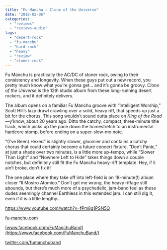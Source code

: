 ```yaml
---
title: "Fu Manchu – Clone of the Universe"
date: "2018-02-06"
categories: 
  - "reviews"
  - "reviews-audio"
tags: 
  - "desert-rock"
  - "fu-manchu"
  - "hard-rock"
  - "heavy"
  - "review"
  - "stoner-rock"
---
```


Fu Manchu is practically the AC/DC of stoner rock, owing to their consistency and longevity. When these guys put out a new record, you pretty much know what you’re gonna get… and it’s gonna be groovy. _Clone of the Universe_ is the 12th studio album from these long-running desert rockers, and it definitely delivers.

The album opens on a familiar Fu Manchu groove with “Intelligent Worship,” Scott Hill’s lazy drawl crawling over a solid, heavy riff, that speeds up just a bit for the chorus. This song wouldn’t sound outta place on _King of the Road_—y’know, about 20 years ago. Ditto the catchy, compact, three-minute title track, which picks up the pace down the homestretch to an instrumental hardcore stomp, before ending on a super-slow-mo note.

“(I’ve Been) Hexed” is slightly slower, gloomier and contains a catchy chorus that could certainly become a future concert fixture. “Don’t Panic,” at just a shade over two minutes, is a little more up-tempo, while “Slower Than Light” and “Nowhere Left to Hide” takes things down a couple notches, but definitely still fit the Fu Manchu heavy-riff template. Hey, if it ain’t broke, don’t fix it!

The one place where they take off into left-field is on 18-minute(!) album closer “Il Mostro Atomico.” Don’t get me wrong, the heavy riffage still abounds, but there’s much more of a psychedelic, jam-band feel as these dudes seemingly channel Earthless in this extended jam. I can still dig it, even if it is a little lengthy…

https://www.youtube.com/watch?v=fPm8g1PSN5Q

[fu-manchu.com](https://fu-manchu.com/)

[www.facebook.com/FuManchuBand](https://www.facebook.com/FuManchuBand/)

[twitter.com/fumanchuband](https://twitter.com/fumanchuband?ref_src=twsrc%5Egoogle%7Ctwcamp%5Eserp%7Ctwgr%5Eauthor)
